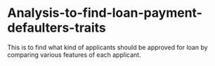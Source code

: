 # Analysis-to-find-loan-payment-defaulters-traits
This is to find what kind of applicants should be approved for loan by comparing various features of each applicant. 
